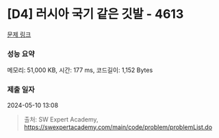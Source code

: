 # [D4] 러시아 국기 같은 깃발 - 4613 

[문제 링크](https://swexpertacademy.com/main/code/problem/problemDetail.do?contestProbId=AWQl9TIK8qoDFAXj) 

### 성능 요약

메모리: 51,000 KB, 시간: 177 ms, 코드길이: 1,152 Bytes

### 제출 일자

2024-05-10 13:08



> 출처: SW Expert Academy, https://swexpertacademy.com/main/code/problem/problemList.do